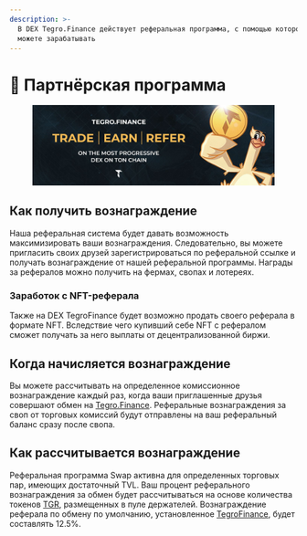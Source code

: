```yaml
---
description: >-
  В DEX Tegro.Finance действует реферальная программа, с помощью которой вы
  можете зарабатывать
---
```


# 💎 Партнёрская программа

<figure><img src="../../.gitbook/assets/image (15).png" alt=""><figcaption></figcaption></figure>

## Как получить вознаграждение

Наша реферальная система будет давать возможность максимизировать ваши вознаграждения. Следовательно, вы можете пригласить своих друзей зарегистрироваться по реферальной ссылке и получать вознаграждение от нашей реферальной программы. Награды за рефералов можно получить на фермах, свопах и лотереях.

### Заработок с NFT-реферала

Также на DEX TegroFinance будет возможно продать своего реферала в формате NFT. Вследствие чего купивший себе NFT с рефералом сможет получать за него выплаты от децентрализованной биржи.&#x20;

## Когда начисляется вознаграждение

Вы можете рассчитывать на определенное комиссионное вознаграждение каждый раз, когда ваши приглашенные друзья совершают обмен на [Tegro.Finance](https://testnet.tegro.finance/). Реферальные вознаграждения за своп от торговых комиссий будут отправлены на ваш реферальный баланс сразу после свопа.

## Как рассчитывается вознаграждение

Реферальная программа Swap активна для определенных торговых пар, имеющих достаточный TVL. Ваш процент реферального вознаграждения за обмен будет рассчитываться на основе количества токенов [TGR](http://tegro.io/), размещенных в пуле держателей. Вознаграждение реферала по обмену по умолчанию, установленное [TegroFinance](https://tegro.finance/), будет составлять 12.5%.
